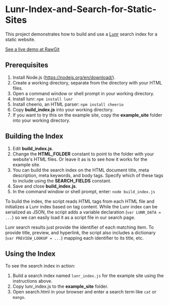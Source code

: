 # Lunr-Index-and-Search-for-Static-Sites

This project demonstrates how to build and use a [Lunr](https://lunrjs.com/) search index for a static website.

[See a live demo at RawGit](https://cdn.rawgit.com/twhiteaker/Lunr-Index-and-Search-for-Static-Sites/e1dfba6f/example_site/index.html)

## Prerequisites

1. Install Node.js (https://nodejs.org/en/download/).
2. Create a working directory, separate from the directory with your HTML files.
3. Open a command window or shell prompt in your working directory.
4. Install lunr: `npm install lunr`
5. Install cheerio, an HTML parser: `npm install cheerio`
6. Copy **build_index.js** into your working directory.
7. If you want to try this on the example site, copy the **example_site** folder into your working directory.

## Building the Index

1. Edit **build_index.js**.
2. Change the **HTML_FOLDER** constant to point to the folder with your website's HTML files. Or leave it as is to see how it works for the example site.
3. You can build the search index on the HTML document title, meta description, meta keywords, and body tags. Specify which of these tags to include using the **SEARCH_FIELDS** constant.
4. Save and close **build_index.js**.
5. In the command window or shell prompt, enter: `node build_index.js`

To build the index, the script reads HTML tags from each HTML file and initializes a Lunr index based on tag content.  While the Lunr index can be serialized as JSON, the script adds a variable declaration (`var LUNR_DATA = ...`) so we can easily load it as a script file in our search page.  

Lunr search results just provide the identifier of each matching item. To provide title, preview, and hyperlink, the script also includes a dictionary (`var PREVIEW_LOOKUP = ...`) mapping each identifier to its title, etc.

## Using the Index

To see the search index in action:
1. Build a search index named `lunr_index.js` for the example site using the instructions above.
2. Copy lunr_index.js to the **example_site** folder.
3. Open search.html in your browser and enter a search term like `cat` or `mango`.
